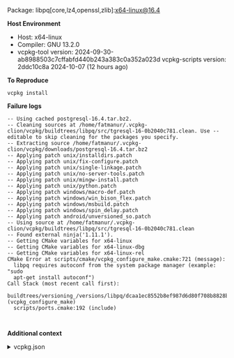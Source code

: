 Package: libpq[core,lz4,openssl,zlib]:x64-linux@16.4

**Host Environment**

- Host: x64-linux
- Compiler: GNU 13.2.0
-    vcpkg-tool version: 2024-09-30-ab8988503c7cffabfd440b243a383c0a352a023d
    vcpkg-scripts version: 2ddc10c8a 2024-10-07 (12 hours ago)

**To Reproduce**

`vcpkg install `

**Failure logs**

```
-- Using cached postgresql-16.4.tar.bz2.
-- Cleaning sources at /home/fatmanur/.vcpkg-clion/vcpkg/buildtrees/libpq/src/tgresql-16-0b2040c781.clean. Use --editable to skip cleaning for the packages you specify.
-- Extracting source /home/fatmanur/.vcpkg-clion/vcpkg/downloads/postgresql-16.4.tar.bz2
-- Applying patch unix/installdirs.patch
-- Applying patch unix/fix-configure.patch
-- Applying patch unix/single-linkage.patch
-- Applying patch unix/no-server-tools.patch
-- Applying patch unix/mingw-install.patch
-- Applying patch unix/python.patch
-- Applying patch windows/macro-def.patch
-- Applying patch windows/win_bison_flex.patch
-- Applying patch windows/msbuild.patch
-- Applying patch windows/spin_delay.patch
-- Applying patch android/unversioned_so.patch
-- Using source at /home/fatmanur/.vcpkg-clion/vcpkg/buildtrees/libpq/src/tgresql-16-0b2040c781.clean
-- Found external ninja('1.11.1').
-- Getting CMake variables for x64-linux
-- Getting CMake variables for x64-linux-dbg
-- Getting CMake variables for x64-linux-rel
CMake Error at scripts/cmake/vcpkg_configure_make.cmake:721 (message):
  libpq requires autoconf from the system package manager (example: "sudo
  apt-get install autoconf")
Call Stack (most recent call first):
  buildtrees/versioning_/versions/libpq/dcaa1ec8552b8ef987d6d80f708b8828bcd795eb/portfile.cmake:115 (vcpkg_configure_make)
  scripts/ports.cmake:192 (include)



```

**Additional context**

<details><summary>vcpkg.json</summary>

```
{
  "name": "ddd-test",
  "version": "1.0.0",
  "builtin-baseline": "2ddc10c8afa00a762a69f21f6427849fe906ede0",
  "dependencies": [
    {
      "name": "crow"
    },
    {
      "name": "nlohmann-json"
    },
    {
      "name": "libpqxx"
    },
    {
      "name": "libpq"
    }
  ]
}

```
</details>
